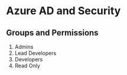 # Azure AD and Security

## Groups and Permissions

1. Admins
2. Lead Developers
3. Developers
4. Read Only
